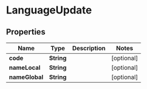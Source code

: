 # LanguageUpdate

## Properties
Name | Type | Description | Notes
------------ | ------------- | ------------- | -------------
**code** | **String** |  |  [optional]
**nameLocal** | **String** |  |  [optional]
**nameGlobal** | **String** |  |  [optional]
